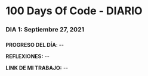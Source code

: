 # 100 Days Of Code - DIARIO

### DIA 1: Septiembre 27, 2021 
##### 

**PROGRESO DEL DÍA**: --

**REFLEXIONES:** --

**LINK DE MI TRABAJO:** --

